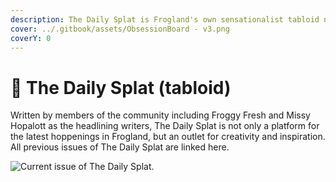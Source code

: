 ```yaml
---
description: The Daily Splat is Frogland's own sensationalist tabloid news source.
cover: ../.gitbook/assets/ObsessionBoard - v3.png
coverY: 0
---
```


# 📰 The Daily Splat (tabloid)

Written by members of the community including Froggy Fresh and Missy Hopalott as the headlining writers, The Daily Splat is not only a platform for the latest hoppenings in Frogland, but an outlet for creativity and inspiration. All previous issues of The Daily Splat are linked here.&#x20;

![Current issue of The Daily Splat.](<../.gitbook/assets/TDS 11.19.png>)
